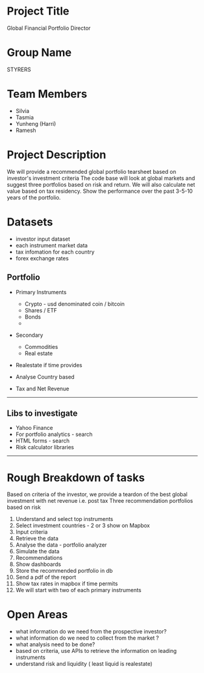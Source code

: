 # Project Title
Global Financial Portfolio Director 

# Group Name
STYRERS   

# Team Members 
- Silvia
- Tasmia
- Yunheng (Harri)
- Ramesh

# Project Description
We will provide a recommended global portfolio tearsheet based on investor's investment criteria
The code base will look at global markets and suggest three portfolios based on risk and return. We will also calculate net value based on tax residency. Show the performance over the past 3-5-10 years of the portfolio.

# Datasets 
- investor input dataset
- each instrument market data
- tax infomation for each country 
- forex exchange rates   

## Portfolio 
- Primary Instruments 
    * Crypto - usd denominated coin / bitcoin 
    * Shares / ETF
    * Bonds
    * 
- Secondary 
    * Commodities 
    * Real estate 

- Realestate if time provides
- Analyse Country based
- Tax and Net Revenue 

---

## Libs to investigate
* Yahoo Finance
* For portfolio analytics - search
* HTML forms - search 
* Risk calculator libraries 

---

# Rough Breakdown of tasks
Based on criteria of the investor, we provide a teardon of the best global investment with net revenue i.e. post tax
Three recommendation portfolios based on risk

1. Understand and select top instruments
2. Select investment countries - 2 or 3 show on Mapbox  
3. Input criteria
4. Retrieve the data
5. Analyse the data - portfolio analyzer
6. Simulate the data
7. Recommendations
8. Show dashboards 
9. Store the recommended portfolio in db
10. Send a pdf of the report 
11. Show tax rates in mapbox if time permits
12. We will start with two of each primary instruments

# Open Areas

* what information do we need from the prospective investor? 
* what information do we need to collect from the market ?
* what analysis need to be done?
* based on criteria, use APIs to retrieve the information on leading instruments
* understand risk and liquidity ( least liquid is realestate)